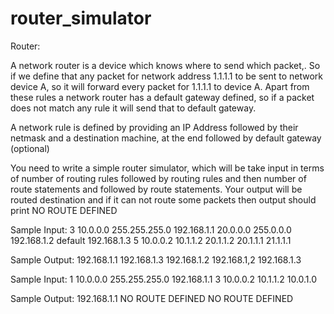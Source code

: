 router_simulator
================

Router:

A network router is a device which knows where to send which packet,. So if we
define that any packet for network address 1.1.1.1 to be sent to network device
A, so it will forward every packet for 1.1.1.1 to device A. Apart from these rules a
network router has a default gateway defined, so if a packet does not match any
rule it will send that to default gateway.

A network rule is defined by providing an IP Address followed by their netmask
and a destination machine, at the end followed by default gateway (optional)

You need to write a simple router simulator, which will be take input in terms
of number of routing rules followed by routing rules and then number of route
statements and followed by route statements. Your output will be routed
destination and if it can not route some packets then output should print NO
ROUTE DEFINED

Sample Input:
3
10.0.0.0 255.255.255.0 192.168.1.1
20.0.0.0 255.0.0.0 192.168.1.2
default 192.168.1.3
5
10.0.0.2
10.1.1.2
20.1.1.2
20.1.1.1
21.1.1.1

Sample Output:
192.168.1.1
192.168.1.3
192.168.1.2
192.168.1,2
192.168.1.3

Sample Input:
1
10.0.0.0 255.255.255.0 192.168.1.1
3
10.0.0.2
10.1.1.2
10.0.1.0

Sample Output:
192.168.1.1
NO ROUTE DEFINED
NO ROUTE DEFINED